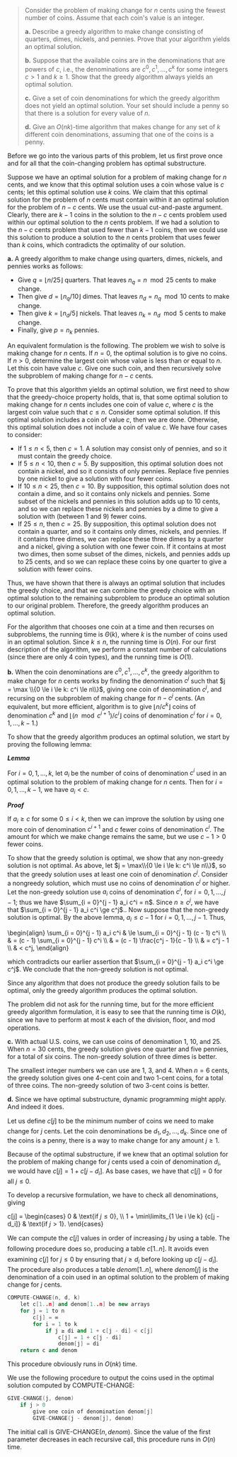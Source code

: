 > Consider the problem of making change for $n$ cents using the fewest number of coins. Assume that each coin's value is an integer.
>
> **a.** Describe a greedy algorithm to make change consisting of quarters, dimes, nickels, and pennies. Prove that your algorithm yields an optimal solution.
>
> **b.** Suppose that the available coins are in the denominations that are powers of $c$, i.e., the denominations are $c^0, c^1, \ldots, c^k$ for some integers $c > 1$ and $k \ge 1$. Show that the greedy algorithm always yields an optimal solution.
>
> **c.** Give a set of coin denominations for which the greedy algorithm does not yield an optimal solution. Your set should include a penny so that there is a solution for every value of $n$.
>
> **d.** Give an $O(nk)$-time algorithm that makes change for any set of $k$ different coin denominations, assuming that one of the coins is a penny.

Before we go into the various parts of this problem, let us first prove once and for all that the coin-changing problem has optimal substructure.

Suppose we have an optimal solution for a problem of making change for $n$ cents, and we know that this optimal solution uses a coin whose value is $c$ cents; let this optimal solution use $k$ coins. We claim that this optimal solution for the problem of $n$ cents must contain within it an optimal solution for the problem of $n - c$ cents. We use the usual cut-and-paste argument. Clearly, there are $k - 1$ coins in the solution to the $n - c$ cents problem used within our optimal solution to the $n$ cents problem. If we had a solution to the $n - c$ cents problem that used fewer than $k - 1$ coins, then we could use this solution to produce a solution to the $n$ cents problem that uses fewer than $k$ coins, which contradicts the optimality of our solution.

**a.** A greedy algorithm to make change using quarters, dimes, nickels, and pennies works as follows:

- Give $q = \lfloor n / 25 \rfloor$ quarters. That leaves $n_q = n \mod 25$ cents to make change.
- Then give $d = \lfloor n_q / 10 \rfloor$ dimes. That leaves $n_d = n_q \mod 10$ cents to make change.
- Then give $k = \lfloor n_d / 5 \rfloor$ nickels. That leaves $n_k = n_d \mod 5$ cents to make change.
- Finally, give $p = n_k$ pennies.

An equivalent formulation is the following. The problem we wish to solve is making change for $n$ cents. If $n = 0$, the optimal solution is to give no coins. If $n > 0$, determine the largest coin whose value is less than or equal to $n$. Let this coin have value $c$. Give one such coin, and then recursively solve the subproblem of making change for $n - c$ cents.

To prove that this algorithm yields an optimal solution, we first need to show that the greedy-choice property holds, that is, that some optimal solution to making change for $n$ cents includes one coin of value $c$, where $c$ is the largest coin value such that $c \le n$. Consider some optimal solution. If this optimal solution includes a coin of value $c$, then we are done. Otherwise, this optimal solution does not include a coin of value $c$. We have four cases to consider:

- If $1 \le n < 5$, then $c = 1$. A solution may consist only of pennies, and so it must contain the greedy choice.
- If $5 \le n < 10$, then $c = 5$. By supposition, this optimal solution does not contain a nickel, and so it consists of only pennies. Replace five pennies by one nickel to give a solution with four fewer coins.
- If $10 \le n < 25$, then $c = 10$. By supposition, this optimal solution does not contain a dime, and so it contains only nickels and pennies. Some subset of the nickels and pennies in this solution adds up to $10$ cents, and so we can replace these nickels and pennies by a dime to give a solution with (between $1$ and $9$) fewer coins.
- If $25 \le n$, then $c = 25$. By supposition, this optimal solution does not contain a quarter, and so it contains only dimes, nickels, and pennies. If it contains three dimes, we can replace these three dimes by a quarter and a nickel, giving a solution with one fewer coin. If it contains at most two dimes, then some subset of the dimes, nickels, and pennies adds up to $25$ cents, and so we can replace these coins by one quarter to give a solution with fewer coins.

Thus, we have shown that there is always an optimal solution that includes the greedy choice, and that we can combine the greedy choice with an optimal solution to the remaining subproblem to produce an optimal solution to our original problem. Therefore, the greedy algorithm produces an optimal solution.

For the algorithm that chooses one coin at a time and then recurses on subproblems, the running time is $\Theta(k)$, where $k$ is the number of coins used in an optimal solution. Since $k \le n$, the running time is $O(n)$. For our first description of the algorithm, we perform a constant number of calculations (since there are only $4$ coin types), and the running time is $O(1)$.

**b.** When the coin denominations are $c^0, c^1, \ldots, c^k$, the greedy algorithm to make change for $n$ cents works by finding the denomination $c^j$ such that $j = \max \\{0 \le i \le k: c^i \le n\\}$, giving one coin of denomination $c^j$, and recursing on the subproblem of making change for $n - c^j$ cents. (An equivalent, but more efficient, algorithm is to give $\lfloor n / c^k \rfloor$ coins of denomination $c^k$ and $\lfloor (n \mod c^{i + 1}) / c^i \rfloor$ coins of denomination $c^i$ for $i = 0, 1, \ldots, k - 1$.)

To show that the greedy algorithm produces an optimal solution, we start by proving the following lemma:

__*Lemma*__

For $i = 0, 1, \ldots, k$, let $a_i$ be the number of coins of denomination $c^i$ used in an optimal solution to the problem of making change for $n$ cents. Then for $i = 0, 1, \ldots, k - 1$, we have $a_i < c$.

__*Proof*__ 

If $a_i \ge c$ for some $0 \le i < k$, then we can improve the solution by using one more coin of denomination $c^{i + 1}$ and $c$ fewer coins of denomination $c^i$. The amount for which we make change remains the same, but we use $c - 1 > 0$ fewer coins.

To show that the greedy solution is optimal, we show that any non-greedy solution is not optimal. As above, let $j = \max\\{0 \le i \le k: c^i \le n\\}$, so that the greedy solution uses at least one coin of denomination $c^j$. Consider a nongreedy solution, which must use no coins of denomination $c^j$ or higher. Let the non-greedy solution use $a_i$ coins of denomination $c^i$, for $i = 0, 1, \ldots, j - 1$; thus we have $\sum_{i = 0}^{j - 1} a_i c^i = n$. Since $n \ge c^j$, we have that $\sum_{i = 0}^{j - 1} a_i c^i \ge c^j$.. Now suppose that the non-greedy solution is optimal. By the above lemma, $a_i \le c - 1$ for $i = 0, 1, \ldots, j - 1$. Thus,

\begin{align}
\sum_{i = 0}^{j - 1} a_i c^i
    & \le \sum_{i = 0}^{j - 1} (c - 1) c^i \\\\
    & =   (c - 1) \sum_{i = 0}^{j - 1} c^i \\\\
    & =   (c - 1) \frac{c^j - 1}{c - 1} \\\\
    & =   c^j - 1 \\\\
    & <   c^j,
\end{align}

which contradicts our earlier assertion that $\sum_{i = 0}^{j - 1} a_i c^i \ge c^j$. We conclude that the non-greedy solution is not optimal.

Since any algorithm that does not produce the greedy solution fails to be optimal, only the greedy algorithm produces the optimal solution.

The problem did not ask for the running time, but for the more efficient greedy algorithm formulation, it is easy to see that the running time is $O(k)$, since we have to perform at most $k$ each of the division, ﬂoor, and mod operations.

**c.** With actual U.S. coins, we can use coins of denomination $1$, $10$, and $25$. When $n = 30$ cents, the greedy solution gives one quarter and five pennies, for a total of six coins. The non-greedy solution of three dimes is better.

The smallest integer numbers we can use are $1$, $3$, and $4$. When $n = 6$ cents, the greedy solution gives one $4$-cent coin and two $1$-cent coins, for a total of three coins. The non-greedy solution of two $3$-cent coins is better.

**d.** Since we have optimal substructure, dynamic programming might apply. And indeed it does.

Let us define $c[j]$ to be the minimum number of coins we need to make change for $j$ cents. Let the coin denominations be $d_1, d_2, \ldots, d_k$. Since one of the coins is a penny, there is a way to make change for any amount $j \ge 1$.

Because of the optimal substructure, if we knew that an optimal solution for the problem of making change for $j$ cents used a coin of denomination $d_i$, we would have $c[j] = 1 + c[j - d_i]$. As base cases, we have that $c[j] = 0$ for all $j \le 0$.

To develop a recursive formulation, we have to check all denominations, giving

c[j] =
\begin{cases}
0                                            & \text{if $j \le 0$}, \\\\
1 + \min\limits_{1 \le i \le k} {c[j - d_i]} & \text{if $j > 1$}.
\end{cases}

We can compute the $c[j]$ values in order of increasing $j$ by using a table. The following procedure does so, producing a table $c[1..n]$. It avoids even examining $c[j]$ for $j \le 0$ by ensuring that $j \ge d_i$ before looking up $c[j - d_i]$. The procedure also produces a table $denom[1..n]$, where $denom[j]$ is the denomination of a coin used in an optimal solution to the problem of making change for $j$ cents.

```cpp
COMPUTE-CHANGE(n, d, k)
    let c[1..n] and denom[1..n] be new arrays
    for j = 1 to n
        c[j] = ∞
        for i = 1 to k
            if j ≥ di and 1 + c[j - di] < c[j]
                c[j] = 1 + c[j - di]
                denom[j] = di
    return c and denom
```

This procedure obviously runs in $O(nk)$ time.

We use the following procedure to output the coins used in the optimal solution computed by $\text{COMPUTE-CHANGE}$:

```cpp
GIVE-CHANGE(j, denom)
    if j > 0
        give one coin of denomination denom[j]
        GIVE-CHANGE(j - denom[j], denom)
```

The initial call is $\text{GIVE-CHANGE}(n, denom)$. Since the value of the first parameter decreases in each recursive call, this procedure runs in $O(n)$ time.
